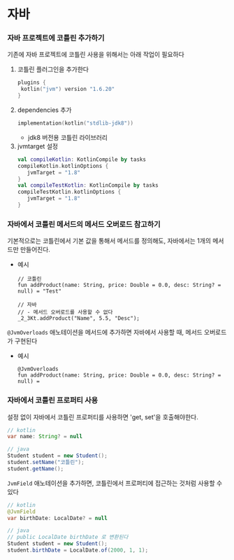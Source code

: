# 자바
### 자바 프로젝트에 코틀린 추가하기
기존에 자바 프로젝트에 코틀린 사용을 위해서는 아래 작업이 필요하다
1. 코틀린 플러그인을 추가한다
   ```kotlin
   plugins {
    kotlin("jvm") version "1.6.20"
   }
   ```
2. dependencies 추가
   ```kotlin
   implementation(kotlin("stdlib-jdk8"))
   ```
   - jdk8 버전용 코틀린 라이브러리
3. jvmtarget 설정
   ```kotlin
   val compileKotlin: KotlinCompile by tasks
   compileKotlin.kotlinOptions {
      jvmTarget = "1.8"
   }
   val compileTestKotlin: KotlinCompile by tasks
   compileTestKotlin.kotlinOptions {
      jvmTarget = "1.8"
   }
   ```

### 자바에서 코틀린 메서드의 메서드 오버로드 참고하기
기본적으로는 코틀린에서 기본 값을 통해서 메서드를 정의해도, 자바에서는 1개의 메서드만 만들어진다. 
- 예시
   ```
   // 코틀린
   fun addProduct(name: String, price: Double = 0.0, desc: String? = null) = "Test"

   // 자바
   // - 메서드 오버로드를 사용할 수 없다
   _2_3Kt.addProduct("Name", 5.5, "Desc");
   ```

`@JvmOverloads` 애노테이션을 메서드에 추가하면 자바에서 사용할 때, 메서드 오버로드가 구현된다
- 예시
   ```
   @JvmOverloads
   fun addProduct(name: String, price: Double = 0.0, desc: String? = null) =
   ```

### 자바에서 코틀린 프로퍼티 사용
설정 없이 자바에서 코틀린 프로퍼티를 사용하면 'get, set'을 호출해야한다. 
```java
// kotlin
var name: String? = null

// java
Student student = new Student();
student.setName("코틀린");
student.getName();
```

`JvmField` 애노테이션을 추가하면, 코틀린에서 프로퍼티에 접근하는 것처럼 사용할 수 있다
```java
// kotlin
@JvmField
var birthDate: LocalDate? = null

// java
// public LocalDate birthDate 로 변환된다
Student student = new Student();
student.birthDate = LocalDate.of(2000, 1, 1);
```

